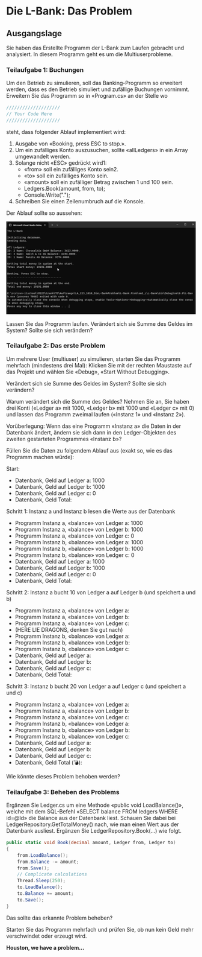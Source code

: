 # Die L-Bank: Das Problem

## Ausgangslage

Sie haben das Erstellte Programm der L-Bank zum Laufen gebracht und
analysiert. In diesem Programm geht es um die Multiuserprobleme.

### Teilaufgabe 1: Buchungen

Um den Betrieb zu simulieren, soll das Banking-Programm so erweitert werden,
dass es den Betrieb simuliert und zufällige Buchungen vornimmt.
Erweitern Sie das Programm so in «Program.cs» an der Stelle wo

```csharp
////////////////////
// Your Code Here
////////////////////
```

steht, dass folgender Ablauf implementiert wird:

1. Ausgabe von «Booking, press ESC to stop.».
2. Um ein zufälliges Konto auszusuchen, sollte «allLedgers» in ein Array
   umgewandelt werden.
3. Solange nicht «ESC» gedrückt wird1:
   - «from» soll ein zufälliges Konto sein2.
   - «to» soll ein zufälliges Konto sein.
   - «amount» soll ein zufälliger Betrag zwischen 1 und 100 sein.
   - Ledgers.Book(amount, from, to);
   - Console.Write(".");
4. Schreiben Sie einen Zeilenumbruch auf die Konsole.

Der Ablauf sollte so aussehen:

![Ablauf Programm](2024-11-21-09-53-50.png)

Lassen Sie das Programm laufen. Verändert sich sie Summe des Geldes im
System? Sollte sie sich verändern?

### Teilaufgabe 2: Das erste Problem

Um mehrere User (multiuser) zu simulieren, starten Sie das Programm
mehrfach (mindestens drei Mal):
Klicken Sie mit der rechten Maustaste auf das Projekt und wählen Sie «Debug»,
«Start Without Debugging».

Verändert sich sie Summe des Geldes im System? Sollte sie sich verändern?

Warum verändert sich die Summe des Geldes? Nehmen Sie an, Sie haben drei
Konti («Ledger a» mit 1000, «Ledger b» mit 1000 und «Ledger c» mit 0) und
lassen das Programm zweimal laufen («Instanz 1» und «Instanz 2»).

Vorüberlegung: Wenn das eine Programm «Instanz a» die Daten in der
Datenbank ändert, ändern sie sich dann in den Ledger-Objekten des zweiten
gestarteten Programmes «Instanz b»?

Füllen Sie die Daten zu folgendem Ablauf aus (exakt so, wie es das Programm
machen würde):

Start:

- Datenbank, Geld auf Ledger a: 1000
- Datenbank, Geld auf Ledger b: 1000
- Datenbank, Geld auf Ledger c: 0
- Datenbank, Geld Total:

Schritt 1: Instanz a und Instanz b lesen die Werte aus der Datenbank

- Programm Instanz a, «balance» von Ledger a: 1000
- Programm Instanz a, «balance» von Ledger b: 1000
- Programm Instanz a, «balance» von Ledger c: 0
- Programm Instanz b, «balance» von Ledger a: 1000
- Programm Instanz b, «balance» von Ledger b: 1000
- Programm Instanz b, «balance» von Ledger c: 0
- Datenbank, Geld auf Ledger a: 1000
- Datenbank, Geld auf Ledger b: 1000
- Datenbank, Geld auf Ledger c: 0
- Datenbank, Geld Total:

Schritt 2: Instanz a bucht 10 von Ledger a auf Ledger b (und speichert a und b)

- Programm Instanz a, «balance» von Ledger a:
- Programm Instanz a, «balance» von Ledger b:
- Programm Instanz a, «balance» von Ledger c:
- (HERE LIE DRAGONS, denken Sie gut nach)
- Programm Instanz b, «balance» von Ledger a:
- Programm Instanz b, «balance» von Ledger b:
- Programm Instanz b, «balance» von Ledger c:
- Datenbank, Geld auf Ledger a:
- Datenbank, Geld auf Ledger b:
- Datenbank, Geld auf Ledger c:
- Datenbank, Geld Total:

Schritt 3: Instanz b bucht 20 von Ledger a auf Ledger c (und speichert a und c)

- Programm Instanz a, «balance» von Ledger a:
- Programm Instanz a, «balance» von Ledger b:
- Programm Instanz a, «balance» von Ledger c:
- Programm Instanz b, «balance» von Ledger a:
- Programm Instanz b, «balance» von Ledger b:
- Programm Instanz b, «balance» von Ledger c:
- Datenbank, Geld auf Ledger a:
- Datenbank, Geld auf Ledger b:
- Datenbank, Geld auf Ledger c:
- Datenbank, Geld Total (💣):

Wie könnte dieses Problem behoben werden?

### Teilaufgabe 3: Beheben des Problems

Ergänzen Sie Ledger.cs um eine Methode «public void LoadBalance()», welche mit
dem SQL-Befehl «SELECT balance FROM ledgers WHERE id=@Id» die Balance
aus der Datenbank liest. Schauen Sie dabei bei LedgerRepository.GetTotalMoney() nach,
wie man einen Wert aus der Datenbank ausliest.
Ergänzen Sie LedgerRepository.Book(…) wie folgt.

```csharp
public static void Book(decimal amount, Ledger from, Ledger to)
{
    from.LoadBalance();
    from.Balance -= amount;
    from.Save();
    // Complicate calculations
    Thread.Sleep(250);
    to.LoadBalance();
    to.Balance += amount;
    to.Save();
}
```

Das sollte das erkannte Problem beheben?

Starten Sie das Programm mehrfach und prüfen Sie, ob nun kein Geld mehr
verschwindet oder erzeugt wird.

**Houston, we have a problem…**
